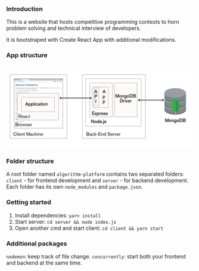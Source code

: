 ### Introduction
This is a website that hosts competitive programming contests to horn problem solving and technical interview of developers.

It is bootstraped with Create React App with additional modifications.

### App structure
![App structure](structure.png)

### Folder structure
A root folder named `algorithm-platform` contains two separated folders: `client` - for frontend development and `server` - for backend development.
Each folder has its own `node_modules` and `package.json`.

### Getting started
1. Install dependencies: `yarn install`
2. Start server: `cd server && node index.js`
3. Open another cmd and start client: `cd client && yarn start`

### Additional packages
`nodemon`: keep track of file change.
`concurrently`: start both your frontend and backend at the same time.